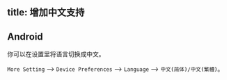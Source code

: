 title: 增加中文支持
---

## Android

你可以在设置里将语言切换成中文。

`More Setting` --> `Device Preferences` --> `Language` --> `中文(简体)/中文(繁軆)`。


